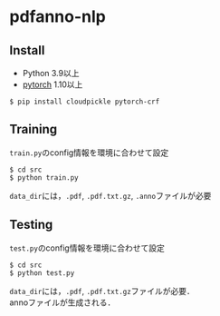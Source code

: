 # pdfanno-nlp

## Install
* Python 3.9以上
* [pytorch](https://pytorch.org/) 1.10以上
```
$ pip install cloudpickle pytorch-crf
```

## Training
`train.py`のconfig情報を環境に合わせて設定
```
$ cd src
$ python train.py
```
`data_dir`には，`.pdf`, `.pdf.txt.gz`, `.anno`ファイルが必要

## Testing
`test.py`のconfig情報を環境に合わせて設定
```
$ cd src
$ python test.py
```
`data_dir`には，`.pdf`, `.pdf.txt.gz`ファイルが必要．  
annoファイルが生成される．
